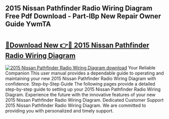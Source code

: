 ## 2015 Nissan Pathfinder Radio Wiring Diagram Free Pdf Download - Part-lBp New Repair Owner Guide YwmTA

# <h2><a href="http://dfscdu8.blite.top/?on=2015+Nissan+Pathfinder+Radio+Wiring+Diagram">🔗Download New 👉🔴 2015 Nissan Pathfinder Radio Wiring Diagram</a></h2>

[![2015 Nissan Pathfinder Radio Wiring Diagram download](https://i.imgur.com/lujVjoI.png)](http://dfscdu8.blite.top/?on=2015+Nissan+Pathfinder+Radio+Wiring+Diagram)
Your Reliable Companion This user manual provides a dependable guide to operating and maintaining your new 2015 Nissan Pathfinder Radio Wiring Diagram with confidence. Step-by-Step Guide The following pages provide a detailed step-by-step guide to setting up your 2015 Nissan Pathfinder Radio Wiring Diagram. Experience the future with the innovative features of your new 2015 Nissan Pathfinder Radio Wiring Diagram. Dedicated Customer Support 2015 Nissan Pathfinder Radio Wiring Diagram. We are committed to providing you with personalized and timely support.
